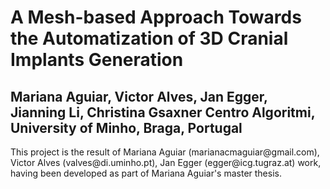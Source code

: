 <h1>A Mesh-based Approach Towards the Automatization of 3D Cranial Implants Generation</h1>

<h2>Mariana Aguiar, Victor Alves, Jan Egger, Jianning Li, Christina Gsaxner
Centro Algoritmi, University of Minho, Braga, Portugal</h2>
This project is the result of Mariana Aguiar (marianacmaguiar@gmail.com), Victor Alves (valves@di.uminho.pt), Jan Egger (egger@icg.tugraz.at) work, having been developed as part of Mariana Aguiar's master thesis.
